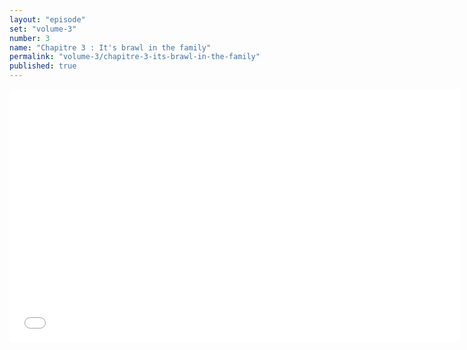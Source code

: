 ```yaml
---
layout: "episode"
set: "volume-3"
number: 3
name: "Chapitre 3 : It's brawl in the family"
permalink: "volume-3/chapitre-3-its-brawl-in-the-family"
published: true
---
```

<iframe width="720" height="405" src="//rutube.ru/play/embed/8118002" frameborder="0" webkitAllowFullScreen mozallowfullscreen allowfullscreen></iframe>
